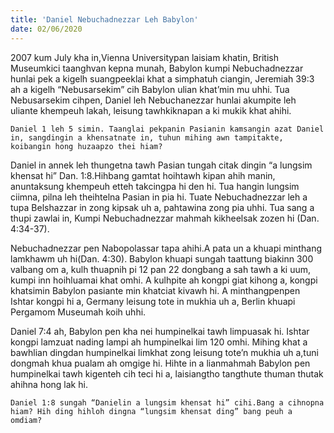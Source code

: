 ```yaml
---
title: 'Daniel Nebuchadnezzar Leh Babylon'
date: 02/06/2020
---
```


2007 kum July kha in,Vienna Universitypan laisiam khatin, British Museumkici taanghvan kepna munah, Babylon kumpi Nebuchadnezzar hunlai pek a kigelh suangpeeklai khat a simphatuh ciangin, Jeremiah 39:3 ah a kigelh “Nebusarsekim” cih Babylon ulian khat’min mu uhhi. Tua Nebusarsekim cihpen, Daniel leh Nebuchanezzar hunlai akumpite leh uliante khempeuh lakah, leisung tawhkiknapan a ki mukik khat ahihi.

`Daniel 1 leh 5 simin. Taanglai pekpanin Pasianin kamsangin azat Daniel in, sangdingin a khensatnate in, tuhun mihing awn tampitakte, koibangin hong huzaapzo thei hiam?`

Daniel in annek leh thungetna tawh Pasian tungah citak dingin “a lungsim khensat hi” Dan. 1:8.Hihbang gamtat hoihtawh kipan ahih manin, anuntaksung khempeuh etteh takcingpa hi den hi. Tua hangin lungsim ciimna, pilna leh theihtelna Pasian in pia hi. Tuate Nebuchadnezzar leh a tupa Belshazzar in zong kipsak uh a, pahtawina zong pia uhhi. Tua sang a thupi zawlai in, Kumpi Nebuchadnezzar mahmah kikheelsak zozen hi (Dan. 4:34-37).

Nebuchadnezzar pen Nabopolassar tapa ahihi.A pata un a khuapi minthang lamkhawm uh hi(Dan. 4:30). Babylon khuapi sungah taattung biakinn 300 valbang om a, kulh thuapnih pi 12 pan 22 dongbang a sah tawh a ki uum, kumpi inn hoihluamai khat omhi. A kulhpite ah kongpi giat kihong a, kongpi khatsimin Babylon pasiante min khatciat kivawh hi. A minthangpenpen Ishtar kongpi hi a, Germany leisung tote in mukhia uh a, Berlin khuapi Pergamom Museumah koih uhhi.

Daniel 7:4 ah, Babylon pen kha nei humpinelkai tawh limpuasak hi. Ishtar kongpi lamzuat nading lampi ah humpinelkai lim 120 omhi. Mihing khat a bawhlian dingdan humpinelkai limkhat zong leisung tote’n mukhia uh a,tuni dongmah khua pualam ah omgige hi. Hihte in a lianmahmah Babylon pen humpinelkai tawh kigenteh cih teci hi a, laisiangtho tangthute thuman thutak ahihna hong lak hi.

`Daniel 1:8 sungah “Danielin a lungsim khensat hi” cihi.Bang a cihnopna hiam? Hih ding hihloh dingna “lungsim khensat ding” bang peuh a omdiam?`